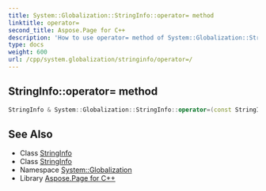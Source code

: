 ```yaml
---
title: System::Globalization::StringInfo::operator= method
linktitle: operator=
second_title: Aspose.Page for C++
description: 'How to use operator= method of System::Globalization::StringInfo class in C++.'
type: docs
weight: 600
url: /cpp/system.globalization/stringinfo/operator=/
---
```

## StringInfo::operator= method




```cpp
StringInfo & System::Globalization::StringInfo::operator=(const StringInfo &)=delete
```

## See Also

* Class [StringInfo](../)
* Class [StringInfo](../)
* Namespace [System::Globalization](../../)
* Library [Aspose.Page for C++](../../../)
